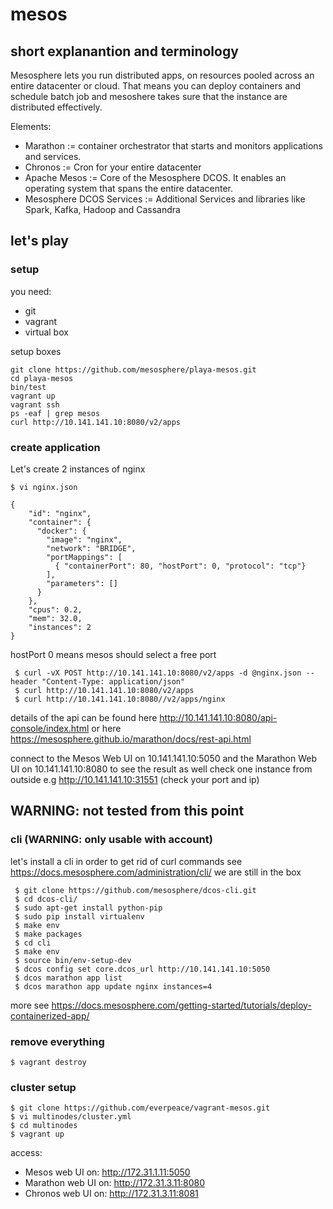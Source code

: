 # mesos

## short explanantion and terminology

Mesosphere lets you run distributed apps, on resources pooled across an entire datacenter or cloud.
That means you can deploy containers and schedule batch job and mesoshere takes sure that the instance are distributed effectively.

Elements:

* Marathon := container orchestrator that starts and monitors applications and services.
* Chronos := Cron for your entire datacenter
* Apache Mesos := Core of the Mesosphere DCOS. It enables an operating system that spans the entire datacenter.
* Mesosphere DCOS Services := Additional Services and libraries like Spark, Kafka, Hadoop and Cassandra 

## let's play


### setup

you need:

* git
* vagrant
* virtual box

setup boxes

    git clone https://github.com/mesosphere/playa-mesos.git
    cd playa-mesos
    bin/test
    vagrant up
    vagrant ssh
    ps -eaf | grep mesos
    curl http://10.141.141.10:8080/v2/apps

### create application


Let's create 2 instances of nginx

    $ vi nginx.json
     
    {
        "id": "nginx",
        "container": {
          "docker": {
            "image": "nginx",
            "network": "BRIDGE",
            "portMappings": [
              { "containerPort": 80, "hostPort": 0, "protocol": "tcp"}
            ],
            "parameters": []
          }
        },
        "cpus": 0.2,
        "mem": 32.0,
        "instances": 2
    }      
    
hostPort 0 means mesos should select a free port

     $ curl -vX POST http://10.141.141.10:8080/v2/apps -d @nginx.json --header "Content-Type: application/json"
     $ curl http://10.141.141.10:8080/v2/apps
     $ curl http://10.141.141.10:8080//v2/apps/nginx

details of the api can be found here http://10.141.141.10:8080/api-console/index.html or here https://mesosphere.github.io/marathon/docs/rest-api.html

connect to the Mesos Web UI on 10.141.141.10:5050 and the Marathon Web UI on 10.141.141.10:8080 to see the result as well
check one instance from outside e.g http://10.141.141.10:31551 (check your port and ip)


## WARNING: not tested from this point

### cli (WARNING: only usable with account)

let's install a cli in order to get rid of curl commands see https://docs.mesosphere.com/administration/cli/
we are still in the box

     $ git clone https://github.com/mesosphere/dcos-cli.git
     $ cd dcos-cli/
     $ sudo apt-get install python-pip
     $ sudo pip install virtualenv
     $ make env
     $ make packages
     $ cd cli
     $ make env
     $ source bin/env-setup-dev
     $ dcos config set core.dcos_url http://10.141.141.10:5050
     $ dcos marathon app list
     $ dcos marathon app update nginx instances=4

more see https://docs.mesosphere.com/getting-started/tutorials/deploy-containerized-app/    

### remove everything

    $ vagrant destroy   
    
### cluster setup

    $ git clone https://github.com/everpeace/vagrant-mesos.git
    $ vi multinodes/cluster.yml
    $ cd multinodes
    $ vagrant up
    
access:
    
* Mesos web UI on: http://172.31.1.11:5050
* Marathon web UI on: http://172.31.3.11:8080
* Chronos web UI on: http://172.31.3.11:8081         